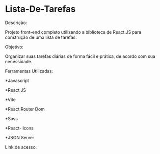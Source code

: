 # Lista-De-Tarefas

Descrição:


Projeto front-end completo utilizando a biblioteca de React.JS para construção de uma lista de tarefas.


Objetivo:


Organizar suas tarefas diárias de forma fácil e prática, de acordo com sua necessidade.


Ferramentas Utilizadas:


*Javascript

*React JS

*Vite

*React Router Dom

*Sass

*React- Icons

*JSON Server



Link de acesso: 


